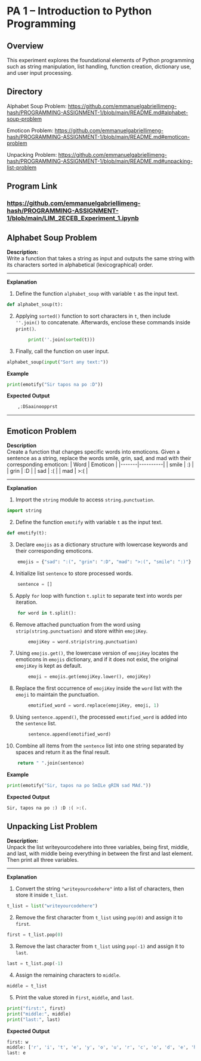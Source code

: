 # PA 1 – Introduction to Python Programming

## Overview

This experiment explores the foundational elements of Python programming such as string manipulation, list handling, function creation, dictionary use, and user input processing.
## Directory
Alphabet Soup Problem: https://github.com/emmanuelgabriellimeng-hash/PROGRAMMING-ASSIGNMENT-1/blob/main/README.md#alphabet-soup-problem

Emoticon Problem: https://github.com/emmanuelgabriellimeng-hash/PROGRAMMING-ASSIGNMENT-1/blob/main/README.md#emoticon-problem

Unpacking Problem: https://github.com/emmanuelgabriellimeng-hash/PROGRAMMING-ASSIGNMENT-1/blob/main/README.md#unpacking-list-problem

## Program Link
### https://github.com/emmanuelgabriellimeng-hash/PROGRAMMING-ASSIGNMENT-1/blob/main/LIM_2ECEB_Experiment_1.ipynb

## Alphabet Soup Problem

**Description:**  
Write a function that takes a string as input and outputs the same string with its characters sorted in alphabetical (lexicographical) order.

---
**Explanation**  

1. Define the function `alphabet_soup` with variable `t` as the input text.
```python
def alphabet_soup(t):
```

2. Applying `sorted()` function to sort characters in `t`, then include `''.join()` to concatenate. Afterwards, enclose these commands inside `print()`.
```python
        print(''.join(sorted(t)))
```

3. Finally, call the function on user input.
```python
alphabet_soup(input("Sort any text:"))
```
**Example**
```python
print(emotify("Sir tapos na po :D"))
```

**Expected Output**
```python
    ,:DSaainoopprst
```
---
## Emoticon Problem

**Description**  
Create a function that changes specific words into emoticons. Given a sentence as a string, replace the words smile, grin, sad, and mad with their corresponding emoticon:
| Word  | Emoticon |
|-------|----------|
| smile | :)       |
| grin  | :D       |
| sad   | :(       |
| mad   | >:(      |


---
**Explanation**  

1. Import the `string` module to access `string.punctuation`.
```python
import string
```

2. Define the function `emotify` with variable `t` as the input text.
```python
def emotify(t):
```

3. Declare `emojis` as a dictionary structure with lowercase keywords and their corresponding emoticons.
```python
    emojis = {"sad": ":(", "grin": ":D", "mad": ">:(", "smile": ":)"}
```

4. Initialize list `sentence` to store processed words.
```python
    sentence = []
```

5. Apply `for` loop with function `t.split` to separate text into words per iteration.
```python
    for word in t.split():
```

6. Remove attached punctuation from the word using `strip(string.punctuation)` and store within `emojiKey`.
```python
        emojiKey = word.strip(string.punctuation)
```

7. Using `emojis.get()`, the lowercase version of `emojiKey` locates the emoticons in `emojis` dictionary, and if it does not exist, the original `emojiKey` is kept as default.
```python
        emoji = emojis.get(emojiKey.lower(), emojiKey)
```

8. Replace the first occurrence of `emojiKey` inside the `word` list with the `emoji` to maintain the punctuation.
```python
        emotified_word = word.replace(emojiKey, emoji, 1)
```

9. Using `sentence.append()`, the processed `emotified_word` is added into the `sentence` list.
```python
        sentence.append(emotified_word)
```

10. Combine all items from the `sentence` list into one string separated by spaces and return it as the final result.
```python
    return " ".join(sentence)
```

**Example**

```python
print(emotify("Sir, tapos na po SmILe gRIN sad MAd."))
```

**Expected Output**

```python
Sir, tapos na po :) :D :( >:(.
```

## Unpacking List Problem

**Description:**  
Unpack the list writeyourcodehere into three variables, being first, middle, and last, with middle being everything in between the first and last element. Then print all three variables.

---

**Explanation**

1. Convert the string `"writeyourcodehere"` into a list of characters, then store it inside `t_list`.
```python
t_list = list("writeyourcodehere")
```

2. Remove the first character from `t_list` using `pop(0)` and assign it to `first`.

```python
first = t_list.pop(0)
```

3. Remove the last character from `t_list` using `pop(-1)` and assign it to `last`.
```python
last = t_list.pop(-1)
```

4. Assign the remaining characters to `middle`.
```python
middle = t_list
```

5. Print the value stored in `first`, `middle`, and `last`.
```python
print("first:", first)
print("middle:", middle)
print("last:", last)
```
**Expected Output**
```python
first: w
middle: ['r', 'i', 't', 'e', 'y', 'o', 'u', 'r', 'c', 'o', 'd', 'e', 'h', 'e', 'r']
last: e
```
